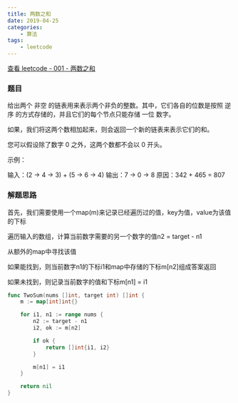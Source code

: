 ```yaml
---
title: 两数之和
date: 2019-04-25
categories:
    - 算法
tags:
    - leetcode
---
```


[查看 leetcode - 001 - 两数之和](https://leetcode.com/problems/two-sum/ "leetcode - 001 - 两数之和")

### 题目

给出两个 非空 的链表用来表示两个非负的整数。其中，它们各自的位数是按照 逆序 的方式存储的，并且它们的每个节点只能存储 一位 数字。

如果，我们将这两个数相加起来，则会返回一个新的链表来表示它们的和。

您可以假设除了数字 0 之外，这两个数都不会以 0 开头。

示例：

输入：(2 -> 4 -> 3) + (5 -> 6 -> 4)
输出：7 -> 0 -> 8
原因：342 + 465 = 807

<!-- more -->

### 解题思路

首先，我们需要使用一个map(m)来记录已经遍历过的值，key为值，value为该值的下标

遍历输入的数组，计算当前数字需要的另一个数字的值n2 = target - n1

从额外的map中寻找该值

如果能找到，则当前数字n1的下标i1和map中存储的下标m[n2]组成答案返回

如果未找到，则记录当前数字的值和下标m[n1] = i1

``` go
func TwoSum(nums []int, target int) []int {
    m := map[int]int{}

    for i1, n1 := range nums {
        n2 := target - n1
        i2, ok := m[n2]

        if ok {
            return []int{i1, i2}
        }

        m[n1] = i1
    }

    return nil
}
```
